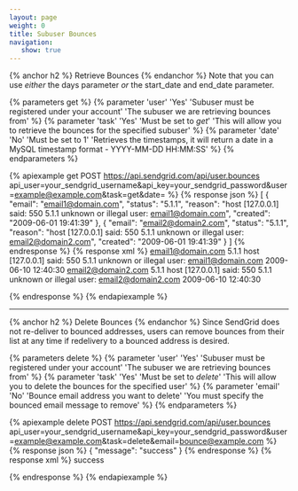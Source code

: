 ```yaml
---
layout: page
weight: 0
title: Subuser Bounces
navigation:
   show: true
---
```


{% anchor h2 %}
Retrieve Bounces 
{% endanchor %}
Note that you can use *either* the days parameter *or* the start_date and end_date parameter.

{% parameters get %}
 {% parameter 'user' 'Yes' 'Subuser must be registered under your account' 'The subuser we are retrieving bounces from' %}
 {% parameter 'task' 'Yes' 'Must be set to *get*' 'This will allow you to retrieve the bounces for the specified subuser' %}
 {% parameter 'date' 'No' 'Must be set to 1' 'Retrieves the timestamps, it will return a date in a MySQL timestamp format - YYYY-MM-DD HH:MM:SS' %}
{% endparameters %}


{% apiexample get POST https://api.sendgrid.com/api/user.bounces api_user=your_sendgrid_username&api_key=your_sendgrid_password&user=example@example.com&task=get&date= %}
  {% response json %}
[
  {
    "email": "email1@domain.com",
    "status": "5.1.1",
    "reason": "host [127.0.0.1] said: 550 5.1.1 unknown or illegal user: email1@domain.com",
    "created": "2009-06-01 19:41:39"
  },
  {
    "email": "email2@domain2.com",
    "status": "5.1.1",
    "reason": "host [127.0.0.1] said: 550 5.1.1 unknown or illegal user: email2@domain2.com",
    "created": "2009-06-01 19:41:39"
  }
]
  {% endresponse %}
  {% response xml %}
<bounces>
   <bounce>
      <email>email1@domain.com</email>
      <status>5.1.1</status>
      <reason>host [127.0.0.1] said: 550 5.1.1 unknown or illegal user: email1@domain.com</reason>
      <created>2009-06-10 12:40:30</created>
   </bounce>
   <bounce>
      <email>email2@domain2.com</email>
      <status>5.1.1</status>
      <reason>host [127.0.0.1] said: 550 5.1.1 unknown or illegal user: email2@domain2.com</reason>
      <created>2009-06-10 12:40:30</created>
   </bounce>
</bounces>

  {% endresponse %}
{% endapiexample %}

* * * * *

{% anchor h2 %}
Delete Bounces 
{% endanchor %}
Since SendGrid does not re-deliver to bounced addresses, users can remove bounces from their list at any time if redelivery to a bounced address is desired.

{% parameters delete %}
 {% parameter 'user' 'Yes' 'Subuser must be registered under your account' 'The subuser we are retrieving bounces from' %}
 {% parameter 'task' 'Yes' 'Must be set to *delete*' 'This will allow you to delete the bounces for the specified user' %}
 {% parameter 'email' 'No' 'Bounce email address you want to delete' 'You must specify the bounced email message to remove' %}
{% endparameters %}


{% apiexample delete POST https://api.sendgrid.com/api/user.bounces api_user=your_sendgrid_username&api_key=your_sendgrid_password&user=example@example.com&task=delete&email=bounce@example.com %}
  {% response json %}
{
  "message": "success"
}
  {% endresponse %}
  {% response xml %}
<result>
   <message>success</message>
</result>

  {% endresponse %}
{% endapiexample %}
